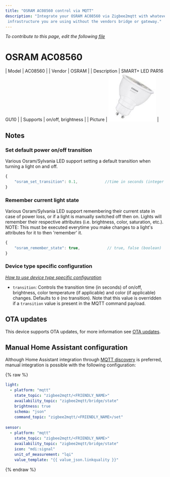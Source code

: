```yaml
---
title: "OSRAM AC08560 control via MQTT"
description: "Integrate your OSRAM AC08560 via Zigbee2mqtt with whatever smart home
 infrastructure you are using without the vendors bridge or gateway."
---
```


*To contribute to this page, edit the following
[file](https://github.com/Koenkk/zigbee2mqtt.io/blob/master/docs/devices/AC08560.md)*

# OSRAM AC08560

| Model | AC08560  |
| Vendor  | OSRAM  |
| Description | SMART+ LED PAR16 GU10 |
| Supports | on/off, brightness |
| Picture | ![OSRAM AC08560](../images/devices/AC08560.jpg) |

## Notes


### Set default power on/off transition
Various Osram/Sylvania LED support setting a default transition when turning a light on and off.
```js
{
    "osram_set_transition": 0.1,            //time in seconds (integer or float)
}
```

### Remember current light state
Various Osram/Sylvania LED support remembering their current state in case of power loss, or if a light
is manually switched off then on. Lights will remember their respective attributes
(i.e. brightness, color, saturation, etc.).
NOTE: This must be executed everytime you make changes to a light's attributes for it to then 'remember' it.
```js
{
    "osram_remember_state": true,            // true, false (boolean)
}
```


### Device type specific configuration
*[How to use device type specific configuration](../information/configuration.md)*


* `transition`: Controls the transition time (in seconds) of on/off, brightness,
color temperature (if applicable) and color (if applicable) changes. Defaults to `0` (no transition).
Note that this value is overridden if a `transition` value is present in the MQTT command payload.


## OTA updates
This device supports OTA updates, for more information see [OTA updates](../information/ota_updates.md).

## Manual Home Assistant configuration
Although Home Assistant integration through [MQTT discovery](../integration/home_assistant) is preferred,
manual integration is possible with the following configuration:


{% raw %}
```yaml
light:
  - platform: "mqtt"
    state_topic: "zigbee2mqtt/<FRIENDLY_NAME>"
    availability_topic: "zigbee2mqtt/bridge/state"
    brightness: true
    schema: "json"
    command_topic: "zigbee2mqtt/<FRIENDLY_NAME>/set"

sensor:
  - platform: "mqtt"
    state_topic: "zigbee2mqtt/<FRIENDLY_NAME>"
    availability_topic: "zigbee2mqtt/bridge/state"
    icon: "mdi:signal"
    unit_of_measurement: "lqi"
    value_template: "{{ value_json.linkquality }}"
```
{% endraw %}


